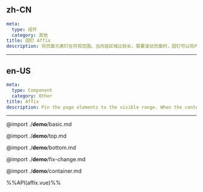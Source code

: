 ## zh-CN
```yaml
meta:
  type: 组件
  category: 其他
title: 固钉 Affix
description: 将页面元素钉在可视范围。当内容区域比较长，需要滚动页面时，固钉可以将内容固定在屏幕上。常用于侧边菜单和按钮组合。
```
---
## en-US
```yaml
meta:
  type: Component
  category: Other
title: Affix
description: Pin the page elements to the visible range. When the content area is relatively long and the page needs to be scrolled, the fixed pin can fix the content on the screen. Often used for side menus and button combinations.
```
---

@import ./__demo__/basic.md

@import ./__demo__/top.md

@import ./__demo__/bottom.md

@import ./__demo__/fix-change.md

@import ./__demo__/container.md

%%API(affix.vue)%%
